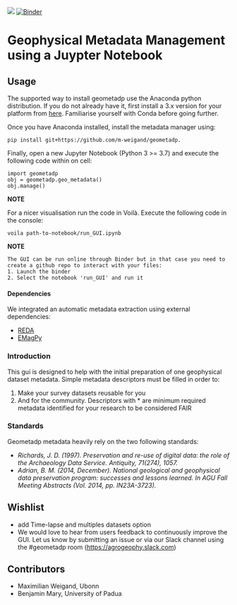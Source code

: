 [<img src="https://img.shields.io/badge/Slack-agrogeophy-1.svg?logo=slack">](https://agrogeophy.slack.com)
[![Binder](https://mybinder.org/badge_logo.svg)](https://mybinder.org/v2/gh/agrogeophy/geometadp.git/HEAD)

# Geophysical Metadata Management using a Juypter Notebook

## Usage

The supported way to install geometadp use the Anaconda python distribution. If you do not already have it, first install a 3.x version for your platform from [here](https://docs.conda.io/en/latest/miniconda.html). Familiarise yourself with Conda before going further.

Once you have Anaconda installed, install the metadata manager using:

	pip install git+https://github.com/m-weigand/geometadp. 

Finally, open a new Jupyter Notebook (Python 3 >= 3.7) and execute the following code within on cell:

	import geometadp
	obj = geometadp.geo_metadata()
	obj.manage()

**NOTE**

For a nicer visualisation run the code in Voilà. Execute the following code in the console:

	voila path-to-notebook/run_GUI.ipynb
    
**NOTE**

    The GUI can be run online through Binder but in that case you need to create a github repo to interact with your files:
    1. Launch the binder
    2. Select the notebook 'run_GUI' and run it

#### Dependencies

We integrated an automatic metadata extraction using external dependencies:

- [REDA](https://github.com/geophysics-ubonn/reda)
- [EMagPy](https://gitlab.com/hkex/emagpy)
 
### Introduction

This gui is designed to help with the initial preparation of one geophysical dataset metadata. Simple metadata descriptors must be filled in order to:

1.  Make your survey datasets reusable for you
2.  And for the community. Descriptors with * are minimum required metadata identified for your research to be considered FAIR


### Standards

Geometadp metadata heavily rely on the two following standards: 
- <cite>Richards, J. D. (1997). Preservation and re-use of digital data: the role of the Archaeology Data Service. Antiquity, 71(274), 1057.</cite>  
- <cite>Adrian, B. M. (2014, December). National geological and geophysical data preservation program: successes and lessons learned. In AGU Fall Meeting Abstracts (Vol. 2014, pp. IN23A-3723).</cite>  



## Wishlist

* add Time-lapse and multiples datasets option 
* We would love to hear from users feedback to continuously improve the GUI. Let us know by submitting an issue or via our Slack channel using the #geometadp room (https://agrogeophy.slack.com)


Contributors
------------
- Maximilian Weigand, Ubonn
- Benjamin Mary, University of Padua
